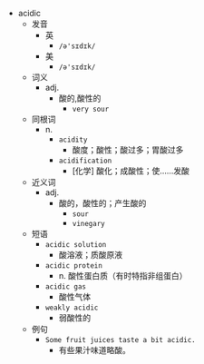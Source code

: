 - acidic
  - 发音
    - 英
      - `/ə'sɪdɪk/`
    - 美
      - `/ə'sɪdɪk/`
  - 词义
    - adj.
      - 酸的,酸性的
        - `very sour`
  - 同根词
    - n.
      - `acidity`
        - 酸度；酸性；酸过多；胃酸过多
      - `acidification`
        - [化学] 酸化；成酸性；使……发酸
  - 近义词
    - adj.
      - 酸的，酸性的；产生酸的
        - `sour`
        - `vinegary`
  - 短语
    - `acidic solution`
      - 酸溶液；质酸原液 
    - `acidic protein`
      - n. 酸性蛋白质（有时特指非组蛋白） 
    - `acidic gas`
      - 酸性气体 
    - `weakly acidic`
      - 弱酸性的 
  - 例句
    - `Some fruit juices taste a bit acidic.`
      - 有些果汁味道略酸。

